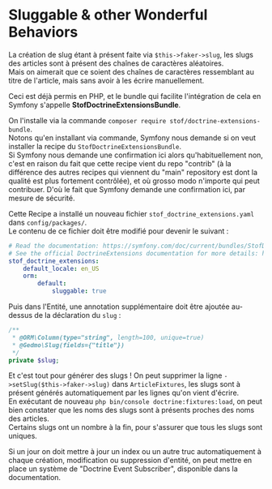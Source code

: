 # Sluggable & other Wonderful Behaviors

La création de slug étant à présent faite via `$this->faker->slug`, les slugs des articles sont à présent
des chaînes de caractères aléatoires.  
Mais on aimerait que ce soient des chaînes de caractères ressemblant au titre de l'article, mais sans avoir à les 
écrire manuellement.  

Ceci est déjà permis en PHP, et le bundle qui facilite l'intégration de cela en Symfony s'appelle **StofDoctrineExtensionsBundle**.  

On l'installe via la commande `composer require stof/doctrine-extensions-bundle`.  
Notons qu'en installant via commande, Symfony nous demande si on veut installer la recipe du `StofDoctrineExtensionsBundle`.  
Si Symfony nous demande une confirmation ici alors qu'habituellement non, c'est en raison du fait que cette recipe 
vient du repo "contrib" (à la différence des autres recipes qui viennent du "main" repository est dont la qualité est 
plus fortement contrôlée), et où grosso modo n'importe qui peut contribuer. D'où le fait que Symfony demande une confirmation 
ici, par mesure de sécurité.  

Cette Recipe a installé un nouveau fichier `stof_doctrine_extensions.yaml` dans `config/packages/`.  
Le contenu de ce fichier doit être modifié pour devenir le suivant :
```YAML
# Read the documentation: https://symfony.com/doc/current/bundles/StofDoctrineExtensionsBundle/index.html
# See the official DoctrineExtensions documentation for more details: https://github.com/Atlantic18/DoctrineExtensions/tree/master/doc/
stof_doctrine_extensions:
    default_locale: en_US
    orm:
        default:
            sluggable: true
```

Puis dans l'Entité, une annotation supplémentaire doit être ajoutée au-dessus de la déclaration du `slug` :
```PHP
/**
 * @ORM\Column(type="string", length=100, unique=true)
 * @Gedmo\Slug(fields={"title"})
 */
private $slug;
```

Et c'est tout pour générer des slugs ! On peut supprimer la ligne `->setSlug($this->faker->slug)` dans `ArticleFixtures`,
les slugs sont à présent générés automatiquement par les lignes qu'on vient d'écrire.  
En exécutant de nouveau `php bin/console doctrine:fixtures:load`, on peut bien constater que les noms des slugs sont à 
présents proches des noms des articles.  
Certains slugs ont un nombre à la fin, pour s'assurer que tous les slugs sont uniques.  

Si un jour on doit mettre à jour un index ou un autre truc automatiquement à chaque création, modification ou suppression 
d'entité, on peut mettre en place un système de "Doctrine Event Subscriber", disponible dans la documentation.